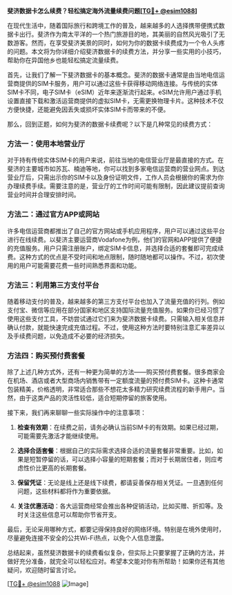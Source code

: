 **斐济数据卡怎么续费？轻松搞定海外流量续费问题[[TG💪+ @esim1088](https://t.me/s/esim1088)]**

在现代生活中，随着国际旅行和跨境工作的普及，越来越多的人选择携带便携式数据卡出行。斐济作为南太平洋的一个热门旅游目的地，其美丽的自然风光吸引了无数游客。然而，在享受斐济美景的同时，如何为你的数据卡续费成为一个令人头疼的问题。本文将为你详细介绍斐济数据卡的续费方法，并分享一些实用的小技巧，帮助你在异国他乡也能轻松搞定流量续费。

首先，让我们了解一下斐济数据卡的基本概念。斐济的数据卡通常是由当地电信运营商提供的SIM卡服务，用户可以通过这些卡获得移动网络连接。与传统的实体SIM卡不同，电子SIM卡（eSIM）近年来逐渐流行起来。eSIM允许用户通过手机设置直接下载和激活运营商提供的虚拟SIM卡，无需更换物理卡片。这种技术不仅方便快捷，还能避免因丢失或损坏实体SIM卡而带来的不便。

那么，回到正题，如何为斐济的数据卡续费呢？以下是几种常见的续费方式：

### 方法一：使用本地营业厅

对于持有传统实体SIM卡的用户来说，前往当地的电信营业厅是最直接的方式。在斐济的主要城市如苏瓦、楠迪等地，你可以找到多家电信运营商的营业网点。到达营业厅后，只需出示你的SIM卡以及身份证明文件，工作人员会根据你的需求为你办理续费手续。需要注意的是，营业厅的工作时间可能有限制，因此建议提前查询营业时间并合理安排时间。

### 方法二：通过官方APP或网站

许多电信运营商都推出了自己的官方网站或手机应用程序，用户可以通过这些平台进行在线续费。以斐济主要运营商Vodafone为例，他们的官网和APP提供了便捷的充值服务。用户只需注册账户，绑定SIM卡信息，并选择合适的套餐即可完成续费。这种方式的优点是不受时间和地点限制，随时随地都可以操作。不过，初次使用的用户可能需要花费一些时间熟悉界面和功能。

### 方法三：利用第三方支付平台

随着移动支付的普及，越来越多的第三方支付平台也加入了流量充值的行列。例如支付宝、微信等应用在部分国家和地区支持国际流量充值服务。如果你已经习惯了使用这些支付工具，不妨尝试通过它们来为斐济数据卡续费。只需输入相关信息并确认付款，就能快速完成充值过程。不过，使用这种方法时要特别注意汇率差异以及手续费问题，以免造成不必要的经济损失。

### 方法四：购买预付费套餐

除了上述几种方式外，还有一种更为简单的方法——购买预付费套餐。很多商家会在机场、酒店或者大型商场内销售带有一定额度流量的预付费SIM卡。这种卡通常包装精美，价格透明，非常适合那些不想花太多精力研究续费流程的新手用户。当然，由于这类产品的灵活性较低，适合短期停留的旅客使用。

接下来，我们再来聊聊一些实际操作中的注意事项：

1. **检查有效期**：在续费之前，请务必确认当前SIM卡的有效期。如果已经过期，可能需要先激活才能继续使用。
   
2. **选择合适套餐**：根据自己的实际需求选择合适的流量套餐非常重要。比如，如果是短暂停留的话，可以选择小容量的短期套餐；而对于长期居住者，则应考虑性价比更高的长期套餐。

3. **保留凭证**：无论是线上还是线下续费，都请妥善保存相关凭证。一旦遇到任何问题，这些材料都将作为重要依据。

4. **关注优惠活动**：各大运营商经常会推出各种促销活动，比如买赠、折扣等。及时关注这些信息可以帮助你节省开支。

最后，无论采用哪种方式，都要记得保持良好的网络环境。特别是在境外使用时，尽量避免连接不安全的公共Wi-Fi热点，以免个人信息泄露。

总结起来，虽然斐济数据卡的续费看似复杂，但实际上只要掌握了正确的方法，并做好充分准备，就完全可以轻松应对。希望本文能对你有所帮助！如果你还有其他疑问，欢迎随时留言讨论。

[[TG💪+ @esim1088](https://t.me/s/esim1088) ![Image](https://i.postimg.cc/4NQfJmqS/Snipaste-2025-05-13-00-14-12.png)]